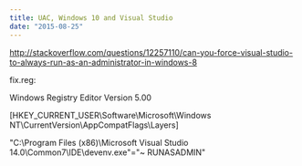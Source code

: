 ```yaml
---
title: UAC, Windows 10 and Visual Studio
date: "2015-08-25"
---
```


http://stackoverflow.com/questions/12257110/can-you-force-visual-studio-to-always-run-as-an-administrator-in-windows-8

fix.reg:

Windows Registry Editor Version 5.00

[HKEY\_CURRENT\_USER\Software\Microsoft\Windows NT\CurrentVersion\AppCompatFlags\Layers]

"C:\\Program Files (x86)\\Microsoft Visual Studio 14.0\\Common7\\IDE\\devenv.exe"="~ RUNASADMIN"
